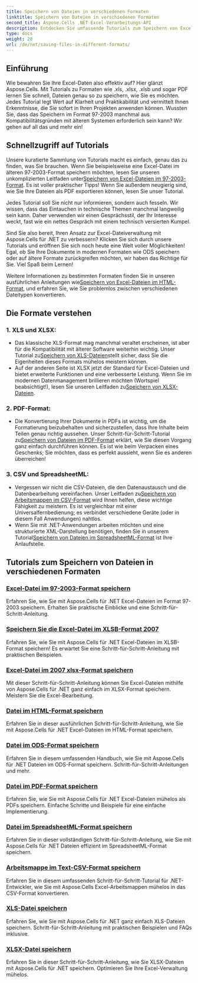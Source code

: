 ```yaml
---
title: Speichern von Dateien in verschiedenen Formaten
linktitle: Speichern von Dateien in verschiedenen Formaten
second_title: Aspose.Cells .NET Excel-Verarbeitungs-API
description: Entdecken Sie umfassende Tutorials zum Speichern von Excel-Dateien in verschiedenen Formaten mit Aspose.Cells für .NET. Verbessern Sie Ihre Excel-Kenntnisse.
type: docs
weight: 28
url: /de/net/saving-files-in-different-formats/
---
```

## Einführung

Wie bewahren Sie Ihre Excel-Daten also effektiv auf? Hier glänzt Aspose.Cells. Mit Tutorials zu Formaten wie .xls, .xlsx, .xlsb und sogar PDF lernen Sie schnell, Dateien genau so zu speichern, wie Sie es möchten. Jedes Tutorial legt Wert auf Klarheit und Praktikabilität und vermittelt Ihnen Erkenntnisse, die Sie sofort in Ihren Projekten anwenden können. Wussten Sie, dass das Speichern im Format 97-2003 manchmal aus Kompatibilitätsgründen mit älteren Systemen erforderlich sein kann? Wir gehen auf all das und mehr ein!

## Schnellzugriff auf Tutorials
 Unsere kuratierte Sammlung von Tutorials macht es einfach, genau das zu finden, was Sie brauchen. Wenn Sie beispielsweise eine Excel-Datei im älteren 97-2003-Format speichern möchten, lesen Sie unseren unkomplizierten Leitfaden unter[Speichern von Excel-Dateien im 97-2003-Format](./save-excel-file-in-97-2003-format/). Es ist voller praktischer Tipps! Wenn Sie außerdem neugierig sind, wie Sie Ihre Dateien als PDF exportieren können, lesen Sie unser Tutorial.

Jedes Tutorial soll Sie nicht nur informieren, sondern auch fesseln. Wir wissen, dass das Eintauchen in technische Themen manchmal langweilig sein kann. Daher verwenden wir einen Gesprächsstil, der Ihr Interesse weckt, fast wie ein nettes Gespräch mit einem technisch versierten Kumpel.

Sind Sie also bereit, Ihren Ansatz zur Excel-Dateiverwaltung mit Aspose.Cells für .NET zu verbessern? Klicken Sie sich durch unsere Tutorials und eröffnen Sie sich noch heute eine Welt voller Möglichkeiten! Egal, ob Sie Ihre Dokumente in modernen Formaten wie ODS speichern oder auf ältere Formate zurückgreifen möchten, wir haben das Richtige für Sie. Viel Spaß beim Lernen! 

 Weitere Informationen zu bestimmten Formaten finden Sie in unseren ausführlichen Anleitungen wie[Speichern von Excel-Dateien im HTML-Format](./save-file-in-html-format/), und erfahren Sie, wie Sie problemlos zwischen verschiedenen Dateitypen konvertieren.

## Die Formate verstehen

### 1. XLS und XLSX: 
-  Das klassische XLS-Format mag manchmal veraltet erscheinen, ist aber für die Kompatibilität mit älterer Software weiterhin wichtig. Unser Tutorial zu[Speichern von XLS-Dateien](./save-xls-file/)stellt sicher, dass Sie die Eigenheiten dieses Formats mühelos meistern können. 
-  Auf der anderen Seite ist XLSX jetzt der Standard für Excel-Dateien und bietet erweiterte Funktionen und eine verbesserte Leistung. Wenn Sie im modernen Datenmanagement brillieren möchten (Wortspiel beabsichtigt!), lesen Sie unseren Leitfaden zu[Speichern von XLSX-Dateien](./save-xlsx-file/).

### 2. PDF-Format:
-  Die Konvertierung Ihrer Dokumente in PDFs ist wichtig, um die Formatierung beizubehalten und sicherzustellen, dass Ihre Inhalte beim Teilen genau richtig aussehen. Unser Schritt-für-Schritt-Tutorial zu[Speichern von Dateien im PDF-Format](./save-file-in-pdf-format/) erklärt, wie Sie diesen Vorgang ganz einfach durchführen können. Es ist wie beim Verpacken eines Geschenks; Sie möchten, dass es perfekt aussieht, wenn Sie es anderen überreichen!

### 3. CSV und SpreadsheetML:
-  Vergessen wir nicht die CSV-Dateien, die den Datenaustausch und die Datenbearbeitung vereinfachen. Unser Leitfaden zu[Speichern von Arbeitsmappen im CSV-Format](./save-workbook-to-text-csv-format/) wird Ihnen helfen, diese wichtige Fähigkeit zu meistern. Es ist vergleichbar mit einer Universalfernbedienung; es verbindet verschiedene Geräte (oder in diesem Fall Anwendungen) nahtlos.
- Wenn Sie mit .NET-Anwendungen arbeiten möchten und eine strukturierte XML-Darstellung benötigen, finden Sie in unserem Tutorial[Speichern von Dateien im SpreadsheetML-Format](./save-file-in-spreadsheetml-format/) ist Ihre Anlaufstelle.

## Tutorials zum Speichern von Dateien in verschiedenen Formaten
### [Excel-Datei im 97-2003-Format speichern](./save-excel-file-in-97-2003-format/)
Erfahren Sie, wie Sie mit Aspose.Cells für .NET Excel-Dateien im Format 97-2003 speichern. Erhalten Sie praktische Einblicke und eine Schritt-für-Schritt-Anleitung.
### [Speichern Sie die Excel-Datei im XLSB-Format 2007](./save-excel-file-in-2007-xlsb-format/)
Erfahren Sie, wie Sie mit Aspose.Cells für .NET Excel-Dateien im XLSB-Format speichern! Es erwartet Sie eine Schritt-für-Schritt-Anleitung mit praktischen Beispielen.
### [Excel-Datei im 2007 xlsx-Format speichern](./save-excel-file-in-2007-xlsx-format/)
Mit dieser Schritt-für-Schritt-Anleitung können Sie Excel-Dateien mithilfe von Aspose.Cells für .NET ganz einfach im XLSX-Format speichern. Meistern Sie die Excel-Bearbeitung.
### [Datei im HTML-Format speichern](./save-file-in-html-format/)
Erfahren Sie in dieser ausführlichen Schritt-für-Schritt-Anleitung, wie Sie mit Aspose.Cells für .NET Excel-Dateien im HTML-Format speichern.
### [Datei im ODS-Format speichern](./save-file-in-ods-format/)
Erfahren Sie in diesem umfassenden Handbuch, wie Sie mit Aspose.Cells für .NET Dateien im ODS-Format speichern. Schritt-für-Schritt-Anleitungen und mehr.
### [Datei im PDF-Format speichern](./save-file-in-pdf-format/)
Erfahren Sie, wie Sie mit Aspose.Cells für .NET Excel-Dateien mühelos als PDFs speichern. Einfache Schritte und Beispiele für eine einfache Implementierung.
### [Datei im SpreadsheetML-Format speichern](./save-file-in-spreadsheetml-format/)
Erfahren Sie in dieser vollständigen Schritt-für-Schritt-Anleitung, wie Sie mit Aspose.Cells für .NET Dateien effizient im SpreadsheetML-Format speichern.
### [Arbeitsmappe im Text-CSV-Format speichern](./save-workbook-to-text-csv-format/)
Erfahren Sie in diesem umfassenden Schritt-für-Schritt-Tutorial für .NET-Entwickler, wie Sie mit Aspose.Cells Excel-Arbeitsmappen mühelos in das CSV-Format konvertieren.
### [XLS-Datei speichern](./save-xls-file/)
Erfahren Sie, wie Sie mit Aspose.Cells für .NET ganz einfach XLS-Dateien speichern. Schritt-für-Schritt-Anleitung mit praktischen Beispielen und FAQs inklusive.
### [XLSX-Datei speichern](./save-xlsx-file/)
Erfahren Sie in dieser Schritt-für-Schritt-Anleitung, wie Sie XLSX-Dateien mit Aspose.Cells für .NET speichern. Optimieren Sie Ihre Excel-Verwaltung mühelos.